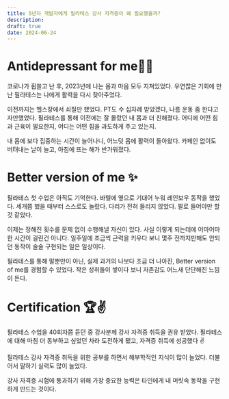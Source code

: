 ```yaml
---
title: 5년차 개발자에게 필라테스 강사 자격증이 왜 필요했을까?
description: 
draft: true
date: 2024-06-24
---
```


# Antidepressant for me💊😭

코로나가 휩쓸고 난 후, 2023년에 나는 몸과 마음 모두 지쳐있었다. 우연찮은 기회에 만난 필라테스는 나에게 활력을 다시 찾아주었다. 

이전까지는 헬스장에서 쇠질만 했었다. PT도 수 십차례 받았겠다, 나름 운동 좀 한다고 자만했었다. 필라테스를 통해 이전에는 잘 몰랐던 내 몸과 더 친해졌다. 어디에 어떤 힘과 근육이 필요한지, 어디는 어떤 힘을 과도하게 주고 있는지. 

내 몸에 보다 집중하는 시간이 늘어나니, 어느덧 몸에 활력이 돌아왔다. 카페인 없이도 버텨내는 날이 늘고, 아침에 뜨는 해가 반가워졌다. 


# Better version of me ✨

필라테스 첫 수업은 아직도 기억한다. 바렐에 옆으로 기대어 누워 레인보우 동작을 했었다. 세개쯤 했을 때부터 스스로도 놀랐다. 다리가 전혀 들리지 않았다. 팔로 들어야만 할 것 같았다.

이제는 정해진 횟수를 문제 없이 수행해낼 자신이 있다. 사실 이렇게 되는데에 어마어마한 시간이 걸린건 아니다. 일주일에 조금씩 근력을 키우다 보니 몇주 전까지만해도 안되던 동작이 술술 구현되는 일은 일상이다.

필라테스를 통해 말뿐만이 아닌, 실제 과거의 나보다 조금 더 나아진, Better version of me를 경험할 수 있었다. 작은 성취들이 쌓이다 보니 자존감도 어느새 단단해진 느낌이 든다.

# Certification 🏆✌️

필라테스 수업을 40회차쯤 듣던 중 강사분께 강사 자격증 취득을 권유 받았다. 필라테스에 대해 마침 더 동부하고 싶었던 차라 도전하게 됐고, 자격증 취득에 성공했다 ✌️

필라테스 강사 자격증 취득을 위한 공부를 하면서 해부학적인 지식이 많이 늘었다. 더불어서 말하기 실력도 많이 늘었다. 

강사 자격증 시험에 통과하기 위해 가장 중요한 능력은 타인에게 내 머릿속 동작을 구현하게 만드는 것이다. 





